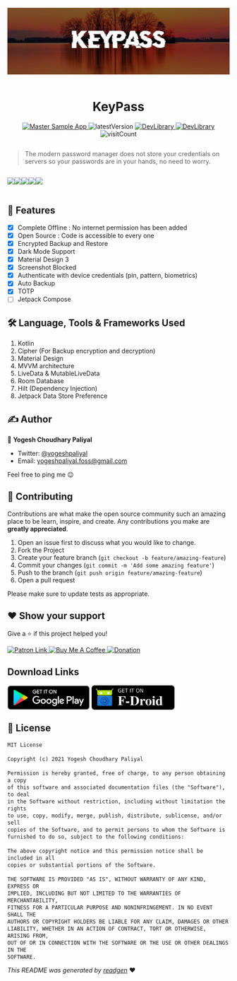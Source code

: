 ![](cover.jpeg)

<div style="display: inline-block"  align="center">
<h1>KeyPass</h1>
<p>
<a href="https://github.com/yogeshpaliyal/KeyPass/releases/download/latest-master/app-staging-debug.apk">
<img src="https://img.shields.io/badge/Master-master?color=7885FF&label=Sample%20App&logo=android&style=for-the-badge" alt="Master Sample App">
</a>
<img src="https://img.shields.io/github/v/release/yogeshpaliyal/KeyPass?style=for-the-badge" alt="latestVersion">
<a href="https://devlibrary.withgoogle.com/products/android/repos/yogeshpaliyal-KeyPass">
<img src="https://img.shields.io/badge/Part%20of-DevLibrary-9cf?color=4285F4&logoColor=4285F4&logo=google&style=for-the-badge" alt="DevLibrary">
</a>
<a href="https://raw.githack.com/yogeshpaliyal/KeyPass/reports/ruler/productionRelease/report.html">
<img src="https://img.shields.io/badge/App%20Size-Report-9cf?color=f39c12&style=for-the-badge" alt="DevLibrary">
</a>
<img src="https://hits.seeyoufarm.com/api/count/incr/badge.svg?url=https%3A%2F%2Fgithub.com%2Fyogeshpaliyal%2FKeyPass&count_bg=%2379C83D&title_bg=%23555555&title=hits&style=for-the-badge%22" alt="visitCount">
</p>
</div>


> The modern password manager does not store your credentials on servers so your passwords are in your hands, no need to worry.


<div style="display: inline-block"  align="center">

<img src ="https://github.com/yogeshpaliyal/KeyPass/blob/master/images/image1.png?raw=true" width="19%"/><img src ="https://github.com/yogeshpaliyal/KeyPass/blob/master/images/image2.png?raw=true" width="19%"/><img src ="https://github.com/yogeshpaliyal/KeyPass/blob/master/images/image3.png?raw=true" width="19%"/><img src ="https://github.com/yogeshpaliyal/KeyPass/blob/master/images/image4.png?raw=true" width="19%"/><img src ="https://github.com/yogeshpaliyal/KeyPass/blob/master/images/image5.png?raw=true" width="19%"/>
</div>


## 🤩 Features
- [x] Complete Offline : No internet permission has been added
- [x] Open Source : Code is accessible to every one
- [x] Encrypted Backup and Restore
- [x] Dark Mode Support
- [x] Material Design 3
- [x] Screenshot Blocked
- [x] Authenticate with device credentials (pin, pattern, biometrics)
- [x] Auto Backup
- [x] TOTP
- [ ] Jetpack Compose

## 🛠️ Language, Tools & Frameworks Used
1. Kotlin
2. Cipher (For Backup encryption and decryption)
3. Material Design
4. MVVM architecture
5. LiveData & MutableLiveData
6. Room Database
7. Hilt (Dependency Injection)
8. Jetpack Data Store Preference

## ✍️ Author

👤 **Yogesh Choudhary Paliyal**

* Twitter: <a href="https://twitter.com/yogeshpaliyal" target="_blank">@yogeshpaliyal</a>
* Email: yogeshpaliyal.foss@gmail.com

Feel free to ping me 😉

## 🤝 Contributing

Contributions are what make the open source community such an amazing place to be learn, inspire, and create. Any
contributions you make are **greatly appreciated**.

1. Open an issue first to discuss what you would like to change.
1. Fork the Project
1. Create your feature branch (`git checkout -b feature/amazing-feature`)
1. Commit your changes (`git commit -m 'Add some amazing feature'`)
1. Push to the branch (`git push origin feature/amazing-feature`)
1. Open a pull request

Please make sure to update tests as appropriate.

## ❤ Show your support

Give a ⭐️ if this project helped you!

<a href="https://www.patreon.com/yogeshpaliyal">
  <img alt="Patron Link" src="https://c5.patreon.com/external/logo/become_a_patron_button@2x.png" width="160"/>
</a>

<a href="https://www.buymeacoffee.com/yogeshpaliyal" target="_blank">
    <img src="https://cdn.buymeacoffee.com/buttons/v2/default-yellow.png" alt="Buy Me A Coffee" width="160">
</a>

<a href="https://www.paypal.me/yogeshpaliyal" target="_blank">
    <img src="https://www.paypalobjects.com/en_US/i/btn/btn_donateCC_LG.gif" alt="Donation" width="160">
</a>

## Download Links
<a href='https://play.google.com/store/apps/details?id=com.yogeshpaliyal.keypass'><img align='center' height='55' src='./icons/google_play_badge.png'></a>
<a href='https://f-droid.org/en/packages/com.yogeshpaliyal.keypass/'><img align='center' alt='Get it on F-Droid' src='./icons/fdroid_badge.png' height="55"/></a>

## 📝 License

```
MIT License

Copyright (c) 2021 Yogesh Choudhary Paliyal

Permission is hereby granted, free of charge, to any person obtaining a copy
of this software and associated documentation files (the "Software"), to deal
in the Software without restriction, including without limitation the rights
to use, copy, modify, merge, publish, distribute, sublicense, and/or sell
copies of the Software, and to permit persons to whom the Software is
furnished to do so, subject to the following conditions:

The above copyright notice and this permission notice shall be included in all
copies or substantial portions of the Software.

THE SOFTWARE IS PROVIDED "AS IS", WITHOUT WARRANTY OF ANY KIND, EXPRESS OR
IMPLIED, INCLUDING BUT NOT LIMITED TO THE WARRANTIES OF MERCHANTABILITY,
FITNESS FOR A PARTICULAR PURPOSE AND NONINFRINGEMENT. IN NO EVENT SHALL THE
AUTHORS OR COPYRIGHT HOLDERS BE LIABLE FOR ANY CLAIM, DAMAGES OR OTHER
LIABILITY, WHETHER IN AN ACTION OF CONTRACT, TORT OR OTHERWISE, ARISING FROM,
OUT OF OR IN CONNECTION WITH THE SOFTWARE OR THE USE OR OTHER DEALINGS IN THE
SOFTWARE.
```

_This README was generated by [readgen](https://github.com/theapache64/readgen)_ ❤

